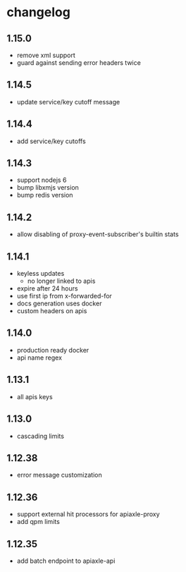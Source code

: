 changelog
=========

1.15.0
------
- remove xml support
- guard against sending error headers twice

1.14.5
------
- update service/key cutoff message

1.14.4
------
- add service/key cutoffs

1.14.3
------
- support nodejs 6
- bump libxmjs version
- bump redis version

1.14.2
------
- allow disabling of proxy-event-subscriber's builtin stats

1.14.1
------
- keyless updates
  - no longer linked to apis
 - expire after 24 hours
  - use first ip from x-forwarded-for
- docs generation uses docker
- custom headers on apis


1.14.0
------
- production ready docker
- api name regex

1.13.1
------
- all apis keys

1.13.0
-------
- cascading limits

1.12.38
-------
- error message customization

1.12.36
-------
- support external hit processors for apiaxle-proxy
- add qpm limits

1.12.35
-------
- add batch endpoint to apiaxle-api
